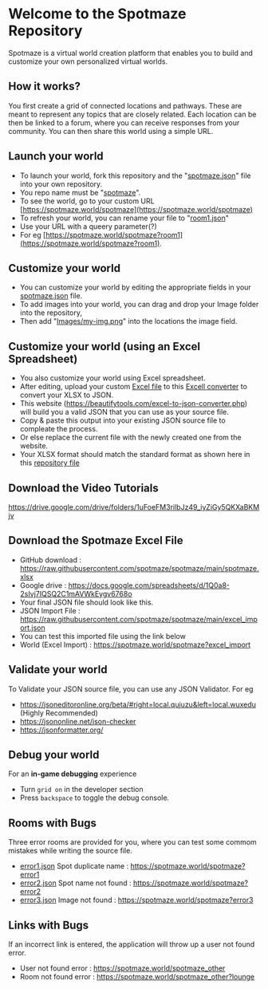 # Welcome to the Spotmaze Repository
Spotmaze is a virtual world creation platform that enables you to build and customize your own personalized virtual worlds.

## How it works?
You first create a grid of connected locations and pathways. These are meant to represent any topics that are closely related. Each location can be then be linked to a forum, where you can receive responses from your community. You can then share this world using a simple URL.

## Launch your world
- To launch your world, fork this repository and the "[spotmaze.json](https://github.com/spotmaze/spotmaze/blob/main/spotmaze.json)" file into your own repository. 
- You repo name must be "[spotmaze](https://github.com/spotmaze/spotmaze)". 
- To see the world, go to your custom URL [https://spotmaze.world/spotmaze](https://spotmaze.world/spotmaze)
- To refresh your world, you can rename your file to "[room1.json](https://github.com/spotmaze/spotmaze/blob/main/room-1.json)"  
- Use your URL with a queery parameter(?) 
- For eg [https://spotmaze.world/spotmaze?room1](https://spotmaze.world/spotmaze?room1). 

## Customize your world
- You can customize your world by editing the appropriate fields in your [spotmaze.json](https://github.com/spotmaze/spotmaze/blob/main/spotmaze.json) file. 
- To add images into your world, you can drag and drop your Image folder into the repository, 
- Then add "[Images/my-img.png](https://github.com/spotmaze/spotmaze/tree/main/Images)" into the locations the image field. 

## Customize your world (using an Excel Spreadsheet)
- You also customize your world using Excel spreadsheet. 
- After editing, upload your custom [Excel file](https://docs.google.com/spreadsheets/d/1Q0a8-2sIvj7IQSQ2C1mAVWkEygv6768o/edit?usp=sharing&ouid=101583459295701473733&rtpof=true&sd=true) to this [Excell converter](https://beautifytools.com/excel-to-json-converter.php) to convert your XLSX to JSON. 
- This website (https://beautifytools.com/excel-to-json-converter.php) will build you a valid JSON that you can use as your source file.
- Copy & paste this output into your existing JSON source file to compleate the process.
- Or else replace the current file with the newly created one from the website.
- Your XLSX format should match the standard format as shown here in this [repository file](https://raw.githubusercontent.com/spotmaze/spotmaze/main/spotmaze.xlsx)
## Download the Video Tutorials
https://drive.google.com/drive/folders/1uFoeFM3rilbJz49_iyZiGy5QKXaBKMjv

## Download the Spotmaze Excel File
- GitHub download : https://raw.githubusercontent.com/spotmaze/spotmaze/main/spotmaze.xlsx
- Google drive : https://docs.google.com/spreadsheets/d/1Q0a8-2sIvj7IQSQ2C1mAVWkEygv6768o
- Your final JSON file should look like this.
- JSON Import File : https://raw.githubusercontent.com/spotmaze/spotmaze/main/excel_import.json
- You can test this imported file using the link below
- World (Excel Import) : https://spotmaze.world/spotmaze?excel_import

## Validate your world
To Validate your JSON source file, you can use any JSON Validator. For eg
- https://jsoneditoronline.org/beta/#right=local.qujuzu&left=local.wuxedu (Highly Recommended)
- https://jsononline.net/json-checker
- https://jsonformatter.org/

## Debug your world
For an __in-game debugging__ experience
- Turn `grid on` in the developer section 
- Press `backspace` to toggle the debug console.

## Rooms with Bugs
Three error rooms are provided for you, where you can test some commom mistakes while writing the source file.
- [error1.json](https://github.com/spotmaze/spotmaze/blob/main/error1.json) Spot duplicate name    :   https://spotmaze.world/spotmaze?error1
- [error2.json](https://github.com/spotmaze/spotmaze/blob/main/error2.json) Spot name not found   :   https://spotmaze.world/spotmaze?error2
- [error3.json](https://github.com/spotmaze/spotmaze/blob/main/error3.json) Image not found       :   https://spotmaze.world/spotmaze?error3

## Links with Bugs
If an incorrect link is entered, the application will throw up a user not found error.
- User not found error        :   https://spotmaze.world/spotmaze_other
- Room not found error       :   https://spotmaze.world/spotmaze_other?lounge

<!--
**spotmaze/spotmaze** is a ✨ _special_ ✨ repository because its `README.md` (this file) appears on your GitHub profile.

Here are some ideas to get you started:

- 🔭 I’m currently working on ...
- 🌱 I’m currently learning ...
- 👯 I’m looking to collaborate on ...
- 🤔 I’m looking for help with ...
- 💬 Ask me about ...
- 📫 How to reach me: ...
- 😄 Pronouns: ...
- ⚡ Fun fact: ...
-->
